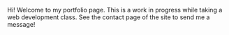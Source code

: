 Hi! Welcome to my portfolio page. This is a work in progress while taking a web development class.
See the contact page of the site to send me a message!
